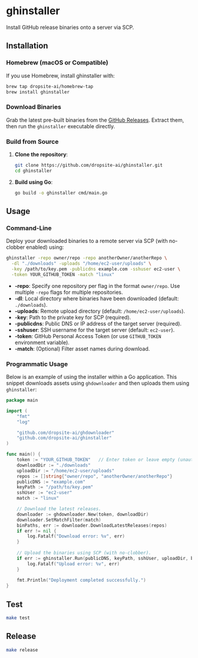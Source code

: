 # ghinstaller

Install GitHub release binaries onto a server via SCP.

## Installation

### Homebrew (macOS or Compatible)

If you use Homebrew, install ghinstaller with:
```bash
brew tap dropsite-ai/homebrew-tap
brew install ghinstaller
```

### Download Binaries

Grab the latest pre-built binaries from the [GitHub Releases](https://github.com/dropsite-ai/ghinstaller/releases). Extract them, then run the `ghinstaller` executable directly.

### Build from Source

1. **Clone the repository**:
   ```bash
   git clone https://github.com/dropsite-ai/ghinstaller.git
   cd ghinstaller
   ```
2. **Build using Go**:
   ```bash
   go build -o ghinstaller cmd/main.go
   ```

## Usage

### Command-Line

Deploy your downloaded binaries to a remote server via SCP (with no-clobber enabled) using:

```bash
ghinstaller -repo owner/repo -repo anotherOwner/anotherRepo \
  -dl "./downloads" -uploads "/home/ec2-user/uploads" \
  -key /path/to/key.pem -publicdns example.com -sshuser ec2-user \
  -token YOUR_GITHUB_TOKEN -match "linux"
```

- **-repo**: Specify one repository per flag in the format `owner/repo`. Use multiple `-repo` flags for multiple repositories.
- **-dl**: Local directory where binaries have been downloaded (default: `./downloads`).
- **-uploads**: Remote upload directory (default: `/home/ec2-user/uploads`).
- **-key**: Path to the private key for SCP (required).
- **-publicdns**: Public DNS or IP address of the target server (required).
- **-sshuser**: SSH username for the target server (default: `ec2-user`).
- **-token**: GitHub Personal Access Token (or use `GITHUB_TOKEN` environment variable).
- **-match**: (Optional) Filter asset names during download.

### Programmatic Usage

Below is an example of using the installer within a Go application. This snippet downloads assets using `ghdownloader` and then uploads them using `ghinstaller`:

```go
package main

import (
    "fmt"
    "log"

    "github.com/dropsite-ai/ghdownloader"
    "github.com/dropsite-ai/ghinstaller"
)

func main() {
    token := "YOUR_GITHUB_TOKEN"   // Enter token or leave empty (unauthenticated).
    downloadDir := "./downloads"
    uploadDir := "/home/ec2-user/uploads"
    repos := []string{"owner/repo", "anotherOwner/anotherRepo"}
    publicDNS := "example.com"
    keyPath := "/path/to/key.pem"
    sshUser := "ec2-user"
    match := "linux"

    // Download the latest releases.
    downloader := ghdownloader.New(token, downloadDir)
    downloader.SetMatchFilter(match)
    binPaths, err := downloader.DownloadLatestReleases(repos)
    if err != nil {
        log.Fatalf("Download error: %v", err)
    }
    
    // Upload the binaries using SCP (with no-clobber).
    if err := ghinstaller.Run(publicDNS, keyPath, sshUser, uploadDir, binPaths); err != nil {
        log.Fatalf("Upload error: %v", err)
    }
    
    fmt.Println("Deployment completed successfully.")
}
```

## Test

```bash
make test
```

## Release

```bash
make release
```